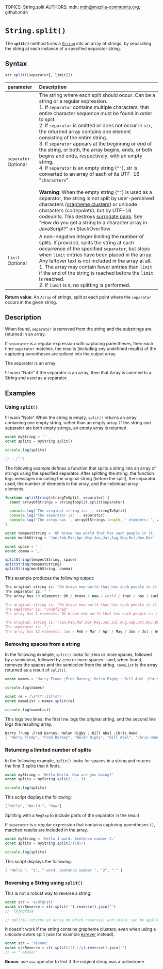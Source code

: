TOPICS: String.split
AUTHORS: mdn; mdn@mozilla-community.org; github:mdn

# `String.split()`

The **`split()`** method turns a [`String`](/en/webfrontend/String) into an array of strings, by
separating the string at each instance of a specified separator string.

## Syntax

```javascript
str.split([separator[, limit]])
```

| parameter | Description |
| :-- | :-- |
| `separator` Optional | The string where each split should occur. Can be a string or a regular expression.<br>1. If `separator` contains multiple characters, that entire character sequence must be found in order to split.<br>2. If `separator` is omitted or does not occur in `str`, the returned array contains one element consisting of the entire string.<br>3. If `separator` appears at the beginning or end of the string, or both, the array begins, ends, or both begins and ends, respectively, with an empty string.<br>4. If `separator` is an empty string (`""`), str is converted to an array of each of its UTF-16 "`characters`".<br><br>**Warning**: When the empty string (`""`) is used as a separator, the string is not split by user-perceived characters ([grapheme clusters](https://unicode.org/reports/tr29/#Grapheme_Cluster_Boundaries)) or unicode characters (codepoints), but by UTF-16 codeunits. This destroys [surrogate pairs](http://unicode.org/faq/utf_bom.html#utf16-2). See “How do you get a string to a character array in JavaScript?” on StackOverflow. |
| `limit` Optional | A non-negative integer limiting the number of splits. If provided, splits the string at each occurrence of the specified `separator`, but stops when `limit` entries have been placed in the array. Any leftover text is not included in the array at all.<br>1. The array may contain fewer entries than `limit` if the end of the string is reached before the `limit` is reached.<br>2. If `limit` is `0`, no splitting is performed. |

**Return value**: An `Array` of strings, split at each point where the `separator` occurs in the
given string.

## Description

When found, `separator` is removed from the string and the substrings are returned in an array.

If `separator` is a regular expression with capturing parentheses, then each time `separator` matches,
the results (including any undefined results) of the capturing parentheses are spliced into
the output array.

The separator is an array

!!! warn "Note"
    if the separator is an array, then that Array is coerced to a String and used as a separator.

## Examples

### Using `split()`

!!! warn "Note"
    When the string is empty, `split()` returns an array containing one empty string, rather than an
    empty array. If the string and separator are both empty strings, an empty array is returned.

```javascript
const myString = ''
const splits = myString.split()

console.log(splits)

// ↪ [""]
```

The following example defines a function that splits a string into an array of strings using the
specified separator. After splitting the string, the function logs messages indicating the original
string (before the split), the separator used, the number of elements in the array, and the
individual array elements.

```javascript
function splitString(stringToSplit, separator) {
  const arrayOfStrings = stringToSplit.split(separator)

  console.log('The original string is: ', stringToSplit)
  console.log('The separator is: ', separator)
  console.log('The array has ', arrayOfStrings.length, ' elements: ', arrayOfStrings.join(' / '))
}

const tempestString = 'Oh brave new world that has such people in it.'
const monthString = 'Jan,Feb,Mar,Apr,May,Jun,Jul,Aug,Sep,Oct,Nov,Dec'

const space = ' '
const comma = ','

splitString(tempestString, space)
splitString(tempestString)
splitString(monthString, comma)
```

This example produces the following output:

```javascript
The original string is: "Oh brave new world that has such people in it."
The separator is: " "
The array has 10 elements: Oh / brave / new / world / that / has / such / people / in / it.

The original string is: "Oh brave new world that has such people in it."
The separator is: "undefined"
The array has 1 elements: Oh brave new world that has such people in it.

The original string is: "Jan,Feb,Mar,Apr,May,Jun,Jul,Aug,Sep,Oct,Nov,Dec"
The separator is: ","
The array has 12 elements: Jan / Feb / Mar / Apr / May / Jun / Jul / Aug / Sep / Oct / Nov / Dec
```

### Removing spaces from a string

In the following example, `split()` looks for zero or more spaces, followed by a semicolon, followed
by zero or more spaces—and, when found, removes the spaces and the semicolon from the string.
`nameList` is the array returned as a result of `split()`.

```javascript
const names = 'Harry Trump ;Fred Barney; Helen Rigby ; Bill Abel ;Chris Hand '

console.log(names)

const re = /\s*(?:;|$)\s*/
const nameList = names.split(re)

console.log(nameList)
```

This logs two lines; the first line logs the original string, and the second line logs the
resulting array.

```javascript
Harry Trump ;Fred Barney; Helen Rigby ; Bill Abel ;Chris Hand
[ "Harry Trump", "Fred Barney", "Helen Rigby", "Bill Abel", "Chris Hand", "" ]
```

### Returning a limited number of splits

In the following example, `split()` looks for spaces in a string and returns the first 3
splits that it finds.

```javascript
const myString = 'Hello World. How are you doing?'
const splits = myString.split(' ', 3)

console.log(splits)
```

This script displays the following:

```javascript
["Hello", "World.", "How"]
```

Splitting with a `RegExp` to include parts of the separator in the result

If `separator` is a regular expression that contains capturing parentheses `()`, matched results are
included in the array.

```javascript
const myString = 'Hello 1 word. Sentence number 2.'
const splits = myString.split(/(\d)/)

console.log(splits)
```

This script displays the following:

```javascript
[ "Hello ", "1", " word. Sentence number ", "2", "." ]
```

### Reversing a String using `split()`

This is not a robust way to reverse a string:

```javascript
const str = 'asdfghjkl'
const strReverse = str.split('').reverse().join('')
// 'lkjhgfdsa'

// split() returns an array on which reverse() and join() can be applied
```

It doesn't work if the string contains grapheme clusters, even when using a unicode-aware split
(use for example [esrever](https://github.com/mathiasbynens/esrever) instead).

```javascript
const str = 'résumé'
const strReverse = str.split(/(?:)/u).reverse().join('')
// => "́emuśer"
```

**Bonus**: use `===` operator to test if the original string was a palindrome.
